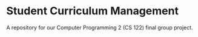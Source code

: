 # Student Curriculum Management

A repository for our Computer Programming 2 (CS 122) final group project.
